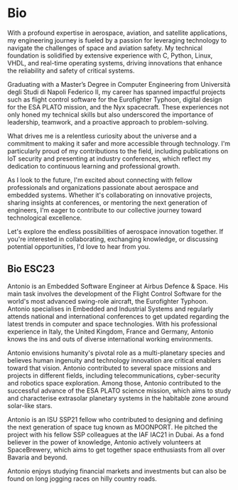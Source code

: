# Bio

With a profound expertise in aerospace, aviation, and satellite applications, my engineering journey is fueled by a passion for leveraging technology to navigate the challenges of space and aviation safety. My technical foundation is solidified by extensive experience with C, Python, Linux, VHDL, and real-time operating systems, driving innovations that enhance the reliability and safety of critical systems.

Graduating with a Master’s Degree in Computer Engineering from Università degli Studi di Napoli Federico II, my career has spanned impactful projects such as flight control software for the Eurofighter Typhoon, digital design for the ESA PLATO mission, and the Nyx spacecraft. These experiences not only honed my technical skills but also underscored the importance of leadership, teamwork, and a proactive approach to problem-solving.

What drives me is a relentless curiosity about the universe and a commitment to making it safer and more accessible through technology. I'm particularly proud of my contributions to the field, including publications on IoT security and presenting at industry conferences, which reflect my dedication to continuous learning and professional growth.

As I look to the future, I'm excited about connecting with fellow professionals and organizations passionate about aerospace and embedded systems. Whether it's collaborating on innovative projects, sharing insights at conferences, or mentoring the next generation of engineers, I'm eager to contribute to our collective journey toward technological excellence.

Let's explore the endless possibilities of aerospace innovation together. If you're interested in collaborating, exchanging knowledge, or discussing potential opportunities, I'd love to hear from you.

## Bio ESC23

Antonio is an Embedded Software Engineer at Airbus Defence & Space. His main task involves the development of the Flight Control Software for the world's most advanced swing-role aircraft, the Eurofighter Typhoon. Antonio specialises in Embedded and Industrial Systems and regularly attends national and international conferences to get updated regarding the latest trends in computer and space technologies. With his professional experience in Italy, the United Kingdom, France and Germany, Antonio knows the ins and outs of diverse international working environments.

Antonio envisions humanity's pivotal role as a multi-planetary species and believes human ingenuity and technology innovation are critical enablers toward that vision. Antonio contributed to several space missions and projects in different fields, including telecommunications, cyber-security and robotics space exploration. Among those, Antonio contributed to the successful advance of the ESA PLATO science mission, which aims to study and characterise extrasolar planetary systems in the habitable zone around solar-like stars.

Antonio is an ISU SSP21 fellow who contributed to designing and defining the next generation of space tug known as MOONPORT. He pitched the project with his fellow SSP colleagues at the IAF IAC21 in Dubai. As a fond believer in the power of knowledge, Antonio actively volunteers at SpaceBrewery, which aims to get together space enthusiasts from all over Bavaria and beyond.

Antonio enjoys studying financial markets and investments but can also be found on long jogging races on hilly country roads.
